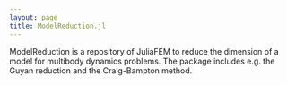 ```yaml
---
layout: page
title: ModelReduction.jl
---
```


ModelReduction is a repository of JuliaFEM to reduce the dimension of a model for multibody dynamics problems. The package includes e.g. the Guyan reduction and the Craig-Bampton method. 
